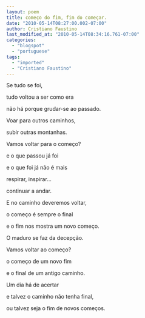 ```yaml
---
layout: poem
title: começo do fim, fim do começar.
date: "2010-05-14T08:27:00.002-07:00"
author: Cristiano Faustino
last_modified_at: "2010-05-14T08:34:16.761-07:00"
categories:
  - "blogspot"
  - "portuguese"
tags:
  - "imported"
  - "Cristiano Faustino"
---
```


Se tudo se foi, 

tudo voltou a ser como era

não há porque grudar-se ao passado.

Voar para outros caminhos,

subir outras montanhas.

Vamos voltar para o começo?

e o que passou já foi

e o que foi já não é mais

respirar, inspirar...

continuar a andar.

E no caminho deveremos voltar,

o começo é sempre o final

e o fim nos mostra um novo começo.

O maduro se faz da decepção.

Vamos voltar ao começo?

o começo de um novo fim

e o final de um antigo caminho.

Um dia há de acertar

e talvez o caminho não tenha final,

ou talvez seja o fim de novos começos.